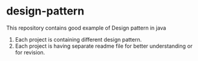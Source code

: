 # design-pattern
This repository contains good example of Design pattern in java

1. Each project is containing different design pattern.
2. Each project is having separate readme file for better understanding or for revision. 
